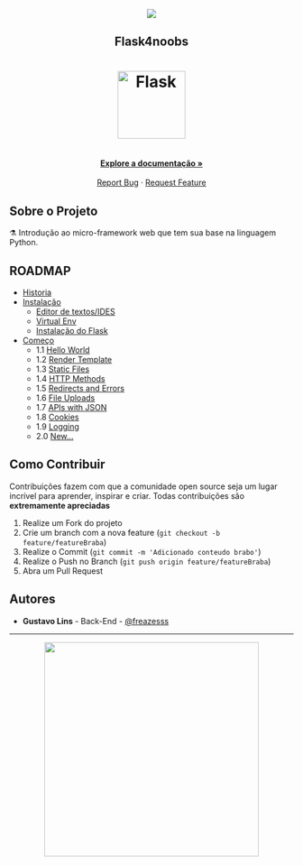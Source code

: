 
<p align="center">
  <a href="https://github.com/he4rt/4noobs" target="_blank">
    <img src="https://raw.githubusercontent.com/he4rt/4noobs/master/.github/header-4noobs.svg">
  </a>
</p>

<p align="center">
  <h2 align="center">Flask4noobs</h2>
  <h1 align="center"><img src="https://flask.palletsprojects.com/en/1.1.x/_static/flask-icon.png" alt="Flask" width="120"></h1>
  <p align="center">
    <br />
    <a href="#ROADMAP"><strong>Explore a documentação »</strong></a>
    <br />
    <br />
    <a href="https://github.com/freazesss/flask4noobs/issues/new">Report Bug</a>
    ·
    <a href="#como-contribuir">Request Feature</a>
  </p>
</p>

## Sobre o Projeto

:alembic: Introdução ao micro-framework web que tem sua base na linguagem Python.

## ROADMAP

- [Historia](./src/Conteudo/Historia.md/)
- [Instalação](./src/Conteudo/Instalacao.md/)
  - [Editor de textos/IDES](https://github.com/freazesss/flask4noobs/blob/Remake-Basico/src/Conteudo/Instala%C3%A7%C3%A3o.md#editor-de-textosides)
  - [Virtual Env](https://github.com/freazesss/flask4noobs/blob/Remake-Basico/src/Conteudo/Instala%C3%A7%C3%A3o.md#venv)
  - [Instalação do Flask](https://github.com/freazesss/flask4noobs/blob/Remake-Basico/src/Conteudo/Instala%C3%A7%C3%A3o.md#instalar-o-flask)
- [Começo](./src/Conteudo/Comeco.md)
  - 1.1 [Hello World](https://github.com/freazesss/flask4noobs/blob/master/src/Conteudo/Comeco.md#hello-world)
  - 1.2 [Render Template](https://github.com/freazesss/flask4noobs/blob/master/src/Conteudo/Comeco.md#render-template)
  - 1.3 [Static Files](https://github.com/freazesss/flask4noobs/blob/master/src/Conteudo/Comeco.md#static-files)
  - 1.4 [HTTP Methods](https://github.com/freazesss/flask4noobs/blob/master/src/Conteudo/Comeco.md#http-methods)
  - 1.5 [Redirects and Errors](https://github.com/freazesss/flask4noobs/blob/master/src/Conteudo/Comeco.md#redirects-e-errors)
  - 1.6 [File Uploads](https://github.com/freazesss/flask4noobs/blob/master/src/Conteudo/Comeco.md#file-uploads)
  - 1.7 [APIs with JSON](https://github.com/freazesss/flask4noobs/blob/master/src/Conteudo/Comeco.md#APIs-with-JSON)
  - 1.8 [Cookies](https://github.com/freazesss/flask4noobs/blob/master/src/Conteudo/Comeco.md#Cookies)
  - 1.9 [Logging](https://github.com/freazesss/flask4noobs/blob/master/src/Conteudo/Comeco.md#Logging)
  - 2.0 [New...](https://github.com/freazesss/flask4noobs/blob/master/src/Conteudo/Comeco.md#New)
  
## Como Contribuir

Contribuições fazem com que a comunidade open source seja um lugar incrível para aprender, inspirar e criar. Todas contribuições
são **extremamente apreciadas**

1. Realize um Fork do projeto
2. Crie um branch com a nova feature (`git checkout -b feature/featureBraba`)
3. Realize o Commit (`git commit -m 'Adicionado conteudo brabo'`)
4. Realize o Push no Branch (`git push origin feature/featureBraba`)
5. Abra um Pull Request

## Autores

- **Gustavo Lins** - Back-End - [@freazesss](https://twitter.com/freazesss)

---

<p align="center">
  <a href="https://github.com/he4rt/4noobs" target="_blank">
    <img src="https://raw.githubusercontent.com/he4rt/4noobs/master/.github/footer-4noobs.svg" width="380">
  </a>
</p>

